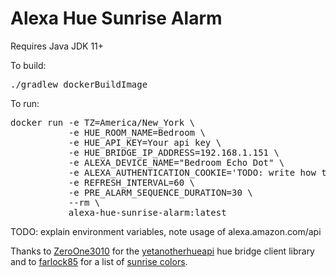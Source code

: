 <h1>Alexa Hue Sunrise Alarm</h1>

Requires Java JDK 11+

To build:
<pre>
./gradlew dockerBuildImage 
</pre>

To run:
<pre>
docker run -e TZ=America/New_York \
           -e HUE_ROOM_NAME=Bedroom \
           -e HUE_API_KEY=Your api key \
           -e HUE_BRIDGE_IP_ADDRESS=192.168.1.151 \
           -e ALEXA_DEVICE_NAME="Bedroom Echo Dot" \
           -e ALEXA_AUTHENTICATION_COOKIE='TODO: write how to get this cookie' \
           -e REFRESH_INTERVAL=60 \
           -e PRE_ALARM_SEQUENCE_DURATION=30 \
           --rm \
           alexa-hue-sunrise-alarm:latest
</pre>

TODO: explain environment variables, note usage of alexa.amazon.com/api

Thanks to <a href="https://github.com/ZeroOne3010">ZeroOne3010</a> for the <a href="https://github.com/ZeroOne3010/yetanotherhueapi">yetanotherhueapi</a> hue bridge client library and to <a href="https://community.home-assistant.io/t/wake-up-sunrise-simulation-with-the-philips-hue-and-sleep-as-android/82437">farlock85</a> for a list of <a href="https://community.home-assistant.io/t/wake-up-sunrise-simulation-with-the-philips-hue-and-sleep-as-android/82437">sunrise colors</a>.